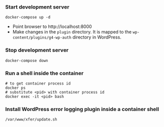 ### Start development server

	docker-compose up -d

* Point browser to http://localhost:8000
* Make changes in the `plugin` directory. It is mapped to the `wp-content/plugins/g4-wp-auth` directory in WordPress.

### Stop development server

	docker-compose down

### Run a shell inside the container

	# to get container process id
	docker ps
	# substitute <pid> with container process id
	docker exec -it <pid> bash

### Install WordPress error logging plugin inside a container shell

	/var/www/xfer/update.sh